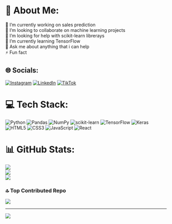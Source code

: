 # 💫 About Me:
🔭 I’m currently working on sales prediction<br>👯 I’m looking to collaborate on machine learning projects<br>🤝 I’m looking for help with scikit-learn librerays<br>🌱 I’m currently learning TensorFlow<br>💬 Ask me about anything that i can help<br>⚡ Fun fact 


## 🌐 Socials:
[![Instagram](https://img.shields.io/badge/Instagram-%23E4405F.svg?logo=Instagram&logoColor=white)](https://instagram.com/lifeinla95) [![LinkedIn](https://img.shields.io/badge/LinkedIn-%230077B5.svg?logo=linkedin&logoColor=white)](https://linkedin.com/in/bmmukhridin) [![TikTok](https://img.shields.io/badge/TikTok-%23000000.svg?logo=TikTok&logoColor=white)](https://tiktok.com/@bmmukhridin) 

# 💻 Tech Stack:
![Python](https://img.shields.io/badge/python-3670A0?style=for-the-badge&logo=python&logoColor=ffdd54) ![Pandas](https://img.shields.io/badge/pandas-%23150458.svg?style=for-the-badge&logo=pandas&logoColor=white) ![NumPy](https://img.shields.io/badge/numpy-%23013243.svg?style=for-the-badge&logo=numpy&logoColor=white) ![scikit-learn](https://img.shields.io/badge/scikit--learn-%23F7931E.svg?style=for-the-badge&logo=scikit-learn&logoColor=white) ![TensorFlow](https://img.shields.io/badge/TensorFlow-%23FF6F00.svg?style=for-the-badge&logo=TensorFlow&logoColor=white) ![Keras](https://img.shields.io/badge/Keras-%23D00000.svg?style=for-the-badge&logo=Keras&logoColor=white)  ![HTML5](https://img.shields.io/badge/html5-%23E34F26.svg?style=for-the-badge&logo=html5&logoColor=white) ![CSS3](https://img.shields.io/badge/css3-%231572B6.svg?style=for-the-badge&logo=css3&logoColor=white) ![JavaScript](https://img.shields.io/badge/javascript-%23323330.svg?style=for-the-badge&logo=javascript&logoColor=%23F7DF1E) ![React](https://img.shields.io/badge/react-%2320232a.svg?style=for-the-badge&logo=react&logoColor=%2361DAFB)    
# 📊 GitHub Stats:
![](https://github-readme-stats.vercel.app/api?username=bmmukhridin&theme=dark&hide_border=false&include_all_commits=false&count_private=false)<br/>
![](https://github-readme-streak-stats.herokuapp.com/?user=bmmukhridin&theme=dark&hide_border=false)<br/>
![](https://github-readme-stats.vercel.app/api/top-langs/?username=bmmukhridin&theme=dark&hide_border=false&include_all_commits=false&count_private=false&layout=compact)

### 🔝 Top Contributed Repo
![](https://github-contributor-stats.vercel.app/api?username=bmmukhridin&limit=5&theme=dark&combine_all_yearly_contributions=true)

---
[![](https://visitcount.itsvg.in/api?id=bmmukhridin&icon=0&color=0)](https://visitcount.itsvg.in)

<!-- Proudly created with GPRM ( https://gprm.itsvg.in ) -->
